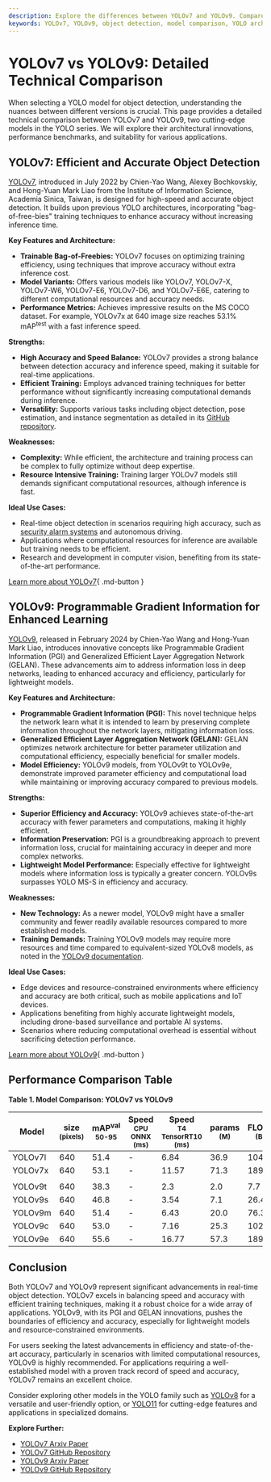 ```yaml
---
description: Explore the differences between YOLOv7 and YOLOv9. Compare architecture, performance, and use cases to choose the best model for object detection.
keywords: YOLOv7, YOLOv9, object detection, model comparison, YOLO architecture, AI models, computer vision, machine learning, Ultralytics
---
```


# YOLOv7 vs YOLOv9: Detailed Technical Comparison

When selecting a YOLO model for object detection, understanding the nuances between different versions is crucial. This page provides a detailed technical comparison between YOLOv7 and YOLOv9, two cutting-edge models in the YOLO series. We will explore their architectural innovations, performance benchmarks, and suitability for various applications.

<script async src="https://cdn.jsdelivr.net/npm/chart.js@3.9.1/dist/chart.min.js"></script>
<script defer src="../../javascript/benchmark.js"></script>

<canvas id="modelComparisonChart" width="1024" height="400" active-models='["YOLOv7", "YOLOv9"]'></canvas>

## YOLOv7: Efficient and Accurate Object Detection

[YOLOv7](https://github.com/WongKinYiu/yolov7), introduced in July 2022 by Chien-Yao Wang, Alexey Bochkovskiy, and Hong-Yuan Mark Liao from the Institute of Information Science, Academia Sinica, Taiwan, is designed for high-speed and accurate object detection. It builds upon previous YOLO architectures, incorporating "bag-of-free-bies" training techniques to enhance accuracy without increasing inference time.

**Key Features and Architecture:**

- **Trainable Bag-of-Freebies:** YOLOv7 focuses on optimizing training efficiency, using techniques that improve accuracy without extra inference cost.
- **Model Variants:** Offers various models like YOLOv7, YOLOv7-X, YOLOv7-W6, YOLOv7-E6, YOLOv7-D6, and YOLOv7-E6E, catering to different computational resources and accuracy needs.
- **Performance Metrics:** Achieves impressive results on the MS COCO dataset. For example, YOLOv7x at 640 image size reaches 53.1% mAP<sup>test</sup> with a fast inference speed.

**Strengths:**

- **High Accuracy and Speed Balance:** YOLOv7 provides a strong balance between detection accuracy and inference speed, making it suitable for real-time applications.
- **Efficient Training:** Employs advanced training techniques for better performance without significantly increasing computational demands during inference.
- **Versatility:** Supports various tasks including object detection, pose estimation, and instance segmentation as detailed in its [GitHub repository](https://github.com/WongKinYiu/yolov7).

**Weaknesses:**

- **Complexity:** While efficient, the architecture and training process can be complex to fully optimize without deep expertise.
- **Resource Intensive Training:** Training larger YOLOv7 models still demands significant computational resources, although inference is fast.

**Ideal Use Cases:**

- Real-time object detection in scenarios requiring high accuracy, such as [security alarm systems](https://www.ultralytics.com/blog/security-alarm-system-projects-with-ultralytics-yolov8) and autonomous driving.
- Applications where computational resources for inference are available but training needs to be efficient.
- Research and development in computer vision, benefiting from its state-of-the-art performance.

[Learn more about YOLOv7](https://docs.ultralytics.com/models/yolov7/){ .md-button }

## YOLOv9: Programmable Gradient Information for Enhanced Learning

[YOLOv9](https://docs.ultralytics.com/models/yolov9/), released in February 2024 by Chien-Yao Wang and Hong-Yuan Mark Liao, introduces innovative concepts like Programmable Gradient Information (PGI) and Generalized Efficient Layer Aggregation Network (GELAN). These advancements aim to address information loss in deep networks, leading to enhanced accuracy and efficiency, particularly for lightweight models.

**Key Features and Architecture:**

- **Programmable Gradient Information (PGI):** This novel technique helps the network learn what it is intended to learn by preserving complete information throughout the network layers, mitigating information loss.
- **Generalized Efficient Layer Aggregation Network (GELAN):** GELAN optimizes network architecture for better parameter utilization and computational efficiency, especially beneficial for smaller models.
- **Model Efficiency:** YOLOv9 models, from YOLOv9t to YOLOv9e, demonstrate improved parameter efficiency and computational load while maintaining or improving accuracy compared to previous models.

**Strengths:**

- **Superior Efficiency and Accuracy:** YOLOv9 achieves state-of-the-art accuracy with fewer parameters and computations, making it highly efficient.
- **Information Preservation:** PGI is a groundbreaking approach to prevent information loss, crucial for maintaining accuracy in deeper and more complex networks.
- **Lightweight Model Performance:** Especially effective for lightweight models where information loss is typically a greater concern. YOLOv9s surpasses YOLO MS-S in efficiency and accuracy.

**Weaknesses:**

- **New Technology:** As a newer model, YOLOv9 might have a smaller community and fewer readily available resources compared to more established models.
- **Training Demands:** Training YOLOv9 models may require more resources and time compared to equivalent-sized YOLOv8 models, as noted in the [YOLOv9 documentation](https://docs.ultralytics.com/models/yolov9/).

**Ideal Use Cases:**

- Edge devices and resource-constrained environments where efficiency and accuracy are both critical, such as mobile applications and IoT devices.
- Applications benefiting from highly accurate lightweight models, including drone-based surveillance and portable AI systems.
- Scenarios where reducing computational overhead is essential without sacrificing detection performance.

[Learn more about YOLOv9](https://docs.ultralytics.com/models/yolov9/){ .md-button }

## Performance Comparison Table

**Table 1. Model Comparison: YOLOv7 vs YOLOv9**

| Model   | size<br><sup>(pixels) | mAP<sup>val<br>50-95 | Speed<br><sup>CPU ONNX<br>(ms) | Speed<br><sup>T4 TensorRT10<br>(ms) | params<br><sup>(M) | FLOPs<br><sup>(B) |
| ------- | --------------------- | -------------------- | ------------------------------ | ----------------------------------- | ------------------ | ----------------- |
| YOLOv7l | 640                   | 51.4                 | -                              | 6.84                                | 36.9               | 104.7             |
| YOLOv7x | 640                   | 53.1                 | -                              | 11.57                               | 71.3               | 189.9             |
|         |                       |                      |                                |                                     |                    |                   |
| YOLOv9t | 640                   | 38.3                 | -                              | 2.3                                 | 2.0                | 7.7               |
| YOLOv9s | 640                   | 46.8                 | -                              | 3.54                                | 7.1                | 26.4              |
| YOLOv9m | 640                   | 51.4                 | -                              | 6.43                                | 20.0               | 76.3              |
| YOLOv9c | 640                   | 53.0                 | -                              | 7.16                                | 25.3               | 102.1             |
| YOLOv9e | 640                   | 55.6                 | -                              | 16.77                               | 57.3               | 189.0             |

## Conclusion

Both YOLOv7 and YOLOv9 represent significant advancements in real-time object detection. YOLOv7 excels in balancing speed and accuracy with efficient training techniques, making it a robust choice for a wide array of applications. YOLOv9, with its PGI and GELAN innovations, pushes the boundaries of efficiency and accuracy, especially for lightweight models and resource-constrained environments.

For users seeking the latest advancements in efficiency and state-of-the-art accuracy, particularly in scenarios with limited computational resources, YOLOv9 is highly recommended. For applications requiring a well-established model with a proven track record of speed and accuracy, YOLOv7 remains an excellent choice.

Consider exploring other models in the YOLO family such as [YOLOv8](https://docs.ultralytics.com/models/yolov8/) for a versatile and user-friendly option, or [YOLO11](https://docs.ultralytics.com/models/yolo11/) for cutting-edge features and applications in specialized domains.

**Explore Further:**

- [YOLOv7 Arxiv Paper](https://arxiv.org/abs/2207.02696)
- [YOLOv7 GitHub Repository](https://github.com/WongKinYiu/yolov7)
- [YOLOv9 Arxiv Paper](https://arxiv.org/abs/2402.13616)
- [YOLOv9 GitHub Repository](https://github.com/WongKinYiu/yolov9)